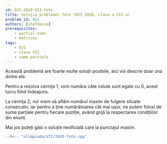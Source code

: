 ```yaml
---
id: OJI-2020-VII-foto
title: Soluția problemei foto (OJI 2020, clasa a VII-a)
problem_id: 923
authors: [stefdasca]
prerequisites:
    - partial-sums
    - matrices
tags:
    - OJI
    - clasa VII
    - sume partiale
---
```


Această problemă are foarte multe soluții posibile, aici voi descrie doar una dintre
ele.

Pentru a rezolva cerința 1, vom număra câte celule sunt egale cu 0, acest lucru
fiind îndeajuns.

La cerința 2, noi vrem să aflăm numărul maxim de fulgere situate consecutiv, iar
pentru a ține numărătoarea cât mai ușor, ne putem folosi de sume parțiale pentru
fiecare poziție, având grijă la respectarea condițiilor din enunț.

Mai jos puteți găsi o soluție neoficială care ia punctajul maxim.

```cpp
--8<-- "olimpiada/VII/2020-foto.cpp"
```
